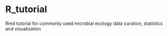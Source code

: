 # R_tutorial
Rmd tutorial for commonly used microbial ecology data curation, statistics and visualization
